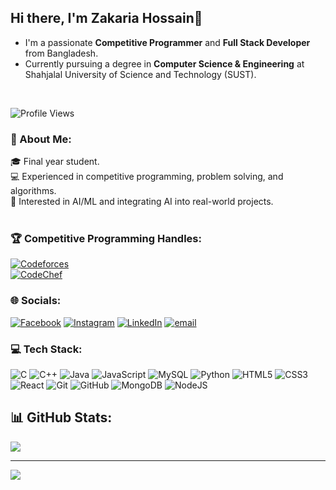 ## Hi there, I'm Zakaria Hossain👋

- I'm a passionate **Competitive Programmer** and **Full Stack Developer** from Bangladesh.  
- Currently pursuing a degree in **Computer Science & Engineering** at Shahjalal University of Science and Technology (SUST).
<br>

![Profile Views](https://komarev.com/ghpvc/?username=2019331043-Zakaria)
<br>

### 🌟 About Me:
🎓 Final year student. <br>💻 Experienced in competitive programming, problem solving, and algorithms.    <br>🤖 Interested in AI/ML and integrating AI into real-world projects.<br>
<br>
### 🏆 Competitive Programming Handles:
[![Codeforces](https://img.shields.io/badge/Codeforces-Knight_of_Nineteen-005FFF?style=for-the-badge&logo=codeforces&logoColor=white)](https://codeforces.com/profile/Knight_of_Nineteen)  
[![CodeChef](https://img.shields.io/badge/CodeChef-Porahoto-5B4638?style=for-the-badge&logo=codechef&logoColor=white)](https://www.codechef.com/users/porahoto)
<br>
### 🌐 Socials:
[![Facebook](https://img.shields.io/badge/Facebook-%231877F2.svg?logo=Facebook&logoColor=white)](https://facebook.com/porahoto) [![Instagram](https://img.shields.io/badge/Instagram-%23E4405F.svg?logo=Instagram&logoColor=white)](https://instagram.com/_n_.i_.r_.v_.a_.n_.a_) [![LinkedIn](https://img.shields.io/badge/LinkedIn-%230077B5.svg?logo=linkedin&logoColor=white)](https://linkedin.com/in/zakaria-hossain-4a6984283) [![email](https://img.shields.io/badge/Email-D14836?logo=gmail&logoColor=white)](mailto:zakaria829270@gmail.com) 
<br>


### 💻 Tech Stack:
![C](https://img.shields.io/badge/c-%2300599C.svg?style=for-the-badge&logo=c&logoColor=white) ![C++](https://img.shields.io/badge/c++-%2300599C.svg?style=for-the-badge&logo=c%2B%2B&logoColor=white) ![Java](https://img.shields.io/badge/java-%23ED8B00.svg?style=for-the-badge&logo=openjdk&logoColor=white) ![JavaScript](https://img.shields.io/badge/javascript-%23323330.svg?style=for-the-badge&logo=javascript&logoColor=%23F7DF1E) ![MySQL](https://img.shields.io/badge/mysql-4479A1.svg?style=for-the-badge&logo=mysql&logoColor=white) ![Python](https://img.shields.io/badge/python-3670A0?style=for-the-badge&logo=python&logoColor=ffdd54) ![HTML5](https://img.shields.io/badge/html5-%23E34F26.svg?style=for-the-badge&logo=html5&logoColor=white) ![CSS3](https://img.shields.io/badge/css3-%231572B6.svg?style=for-the-badge&logo=css3&logoColor=white) ![React](https://img.shields.io/badge/react-%2320232a.svg?style=for-the-badge&logo=react&logoColor=%2361DAFB) ![Git](https://img.shields.io/badge/git-%23F05033.svg?style=for-the-badge&logo=git&logoColor=white) ![GitHub](https://img.shields.io/badge/github-%23121011.svg?style=for-the-badge&logo=github&logoColor=white) ![MongoDB](https://img.shields.io/badge/MongoDB-%234ea94b.svg?style=for-the-badge&logo=mongodb&logoColor=white) ![NodeJS](https://img.shields.io/badge/node.js-6DA55F?style=for-the-badge&logo=node.js&logoColor=white)

## 📊 GitHub Stats:
<!-- ![](https://github-readme-stats.vercel.app/api?username=2019331043-Zakaria&theme=radical&hide_border=false&include_all_commits=true&count_private=true)<br/>
![](https://nirzak-streak-stats.vercel.app/?user=2019331043-Zakaria&theme=radical&hide_border=false)<br/>-->
![](https://github-readme-stats.vercel.app/api/top-langs/?username=2019331043-Zakaria&theme=radical&hide_border=false&include_all_commits=true&count_private=true&layout=compact)

---
[![](https://visitcount.itsvg.in/api?id=2019331043-Zakaria&icon=0&color=0)](https://visitcount.itsvg.in)

<!-- Proudly created with GPRM ( https://gprm.itsvg.in ) -->
